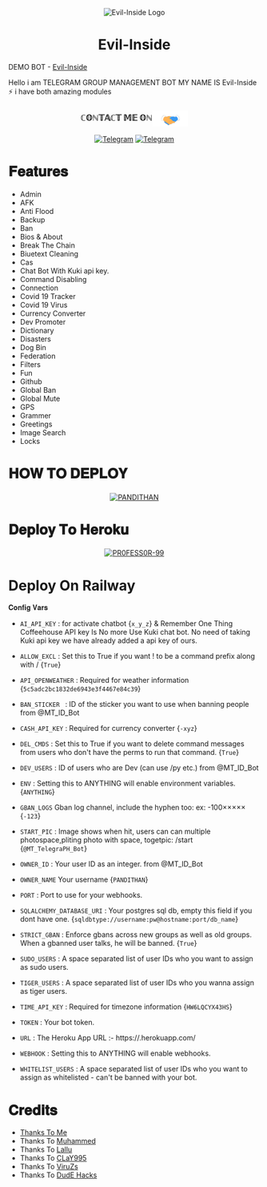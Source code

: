 <p align="center">
  <img src="PANDITHAN/Evil-Inside.jpeg" alt="Evil-Inside Logo">
</p>
<h1 align="center">
  <b>Evil-Inside</b>
</h1>

DEMO BOT - [Evil-Inside](https://telegram.dog/Evil_Inside_robot)
 

Hello i am TELEGRAM GROUP MANAGEMENT BOT MY NAME IS Evil-Inside ⚡ i have both amazing modules

<h3 align="center">ℂ𝕆ℕ𝕋𝔸ℂ𝕋 𝕄𝔼 𝕆ℕ<img align="center" src="https://github.com/PANDITHAN/PANDITHAN/blob/main/assets/Handshake.gif" height="33px" /></h3>
<p align="center">
<a href="https://telegram.dog/PANDITHAN_SIR"><img alt="Telegram" src="https://img.shields.io/badge/𝙿𝚁𝙾𝙵𝙸𝙻𝙴-2CA5E0?style=for-the-badge&logo=telegram&logoColor=white"/></a>
<a href="https://telegram.dog/M_STER_TECH"><img alt="Telegram" src="https://img.shields.io/badge/𝙲𝙷𝙰𝙽𝙽𝙴𝙻-2CA5E0?style=for-the-badge&logo=telegram&logoColor=white"/></a>
</p>



# 𝐅𝐞𝐚𝐭𝐮𝐫𝐞𝐬
* Admin
* AFK
* Anti Flood
* Backup
* Ban
* Bios & About
* Break The Chain
* Biuetext Cleaning
* Cas
* Chat Bot With Kuki api key. 
* Command Disabling
* Connection
* Covid 19 Tracker
* Covid 19 Virus
* Currency Converter
* Dev Promoter
* Dictionary
* Disasters
* Dog Bin
* Federation
* Filters
* Fun
* Github
* Global Ban
* Global Mute
* GPS
* Grammer
* Greetings
* Image Search
* Locks

# 𝐇𝐎𝐖 𝐓𝐎 𝐃𝐄𝐏𝐋𝐎𝐘 
<p align="center">
<a href="https://youtu.be/Bz8AUvN5bSo"><img <a href="https://github.com/PANDITHAN"><img src="https://github.com/PANDITHAN/VEDIO-BUTTON/blob/main/BUTTON/BUTTON_POWERED_BY-M-STER.png" alt="PANDITHAN" border="0" height="40" width="200" align="center" /></a>
</p>


# 𝐃𝐞𝐩𝐥𝐨𝐲 𝐓𝐨 𝐇𝐞𝐫𝐨𝐤𝐮
<p align="center">
<a href="https://dashboard.heroku.com/new?button-url=https%3A%2F%2Fgithub.com%2Flegendx22%2FGRANDROBOT&template=hhttps://github.com/PANDITHAN/Evil-Inside"><img src="https://github.com/PR0FESS0R-99/Buttons/blob/Professor-99/heroku/herokudeploy-01.svg" alt="PR0FESS0R-99" border="0" height="125" width="200" align="center" /></a>
</p>

# Deploy On Railway
<p align="center'> 
         [![Deploy on Railway](https://railway.app/button.svg)](https://railway.app/new/template?template=https%3A%2F%2Fgithub.com%2Frailwayapp%2Fexamples%2Ftree%2Fmaster%2Fexamples%2Fflask&envs=AI_API_KEY%2CALLOW_EXCL%2CAPI_OPENWEATHER%2CBAN_STICKER%2CCASH_API_KEY%2CDEL_CMDS%2CDEV_USERS%2CENV%2CGBAN_LOGS%2COWNER_ID%2COWNER_NAME%2CPORT%2CSQLALCHEMY_DATABASE_URI%2CSTART_PIC%2CSTRICT_GBAN%2CSUDO_USERS%2CTIGER_USERS%2CTIME_API_KEY%2CTOKEN%2CWEBHOOK%2CWHITELIST_USERS&optionalEnvs=BAN_STICKER%2CDEV_USERS%2CPORT%2CSUDO_USERS%2CTIGER_USERS%2CWEBHOOK%2CWHITELIST_USERS&AI_API_KEYDesc=for+activate+chatbot&ALLOW_EXCLDesc=Set+this+to+True+if+you+want+%21+to+be+a+command+prefix+along+with+%2F&API_OPENWEATHERDesc=Required+for+weather+information+Watch+Video+%28check+out+Redme.md%29&BAN_STICKERDesc=ID+of+the+sticker+you+want+to+use+when+banning+people.+Watch+Video+%28check+out+Redme.md%29&CASH_API_KEYDesc=Required+for+currency+converter&DEL_CMDSDesc=Set+this+to+True+if+you+want+to+delete+command+messages+from+users+who+don%27t+have+the+perms+to+run+that+command.&DEV_USERSDesc=ID+of+users+who+are+Dev+%28can+use+%2Fpy+etc.%29&ENVDesc=Setting+this+to+ANYTHING+will+enable+environment+variables.&GBAN_LOGSDesc=Gban+log+channel%2C+include+the+hyphen+too%3A+ex%3A+-123456&OWNER_IDDesc=Your+user+ID+as+an+integer.&OWNER_NAMEDesc=Your+username&PORTDesc=Port+to+use+for+your+webhooks.&SQLALCHEMY_DATABASE_URIDesc=Your+postgres+sql+db%2C+empty+this+field+if+you+dont+have+one.+Watch+Video+%28check+out+Redme.md%29&START_PICDesc=Image+shows+when+hit%2C+users+can+can+multiple+photospace%2Cpliting+photo+with+space%2C+togetpic%3A+%2Fstart+%40MT_TelegraPH_Bot&STRICT_GBANDesc=Enforce+gbans+across+new+groups+as+well+as+old+groups.+When+a+gbanned+user+talks%2C+he+will+be+banned.&SUDO_USERSDesc=A+space+separated+list+of+user+IDs+who+you+want+to+assign+as+sudo+users.&TIGER_USERSDesc=A+space+separated+list+of+user+IDs+who+you+wanna+assign+as+tiger+users.&TIME_API_KEYDesc=Required+for+timezone+information+Watch+Video+%28check+out+Redme.md%29&TOKENDesc=Your+bot+token.&WEBHOOKDesc=Setting+this+to+ANYTHING+will+enable+webhooks.&WHITELIST_USERSDesc=A+space+separated+list+of+user+IDs+who+you+want+to+assign+as+whitelisted+-+can%27t+be+banned+with+your+bot.&AI_API_KEYDefault=x_y_z&ALLOW_EXCLDefault=True&API_OPENWEATHERDefault=5c5adc2bc1832de6943e3f4467e84c39&CASH_API_KEYDefault=-xyz&DEL_CMDSDefault=True&STRICT_GBANDefault=True&referralCode=Professor)
          </p>
          
 
# 𝐂𝐨𝐧𝐟𝐢𝐠 𝐕𝐚𝐫𝐬


- `AI_API_KEY` : for activate chatbot {`x_y_z`} & Remember One Thing Coffeehouse API key Is No more Use Kuki chat bot. No need of taking Kuki api key we have already added a api key of ours. 

- `ALLOW_EXCL` : Set this to True if you want ! to be a command prefix along with / {`True`}

- `API_OPENWEATHER` : Required for weather information {`5c5adc2bc1832de6943e3f4467e84c39`}

- `BAN_STICKER ` : ID of the sticker you want to use when banning people from @MT_ID_Bot

- `CASH_API_KEY` : Required for currency converter {`-xyz`}

- `DEL_CMDS` : Set this to True if you want to delete command messages from users who don't have the perms to run that command. {`True`}

- `DEV_USERS` : ID of users who are Dev (can use /py etc.) from @MT_ID_Bot

- `ENV` : Setting this to ANYTHING will enable environment variables. {`ANYTHING`}

- `GBAN_LOGS` Gban log channel, include the hyphen too: ex: -100××××× {`-123`}

- `START_PIC` : Image shows when hit, users can can multiple photospace,pliting photo with space, togetpic: /start {`@MT_TelegraPH_Bot`}

- `OWNER_ID` : Your user ID as an integer. from @MT_ID_Bot

- `OWNER_NAME` Your username {`PANDITHAN`}

- `PORT` : Port to use for your webhooks.

- `SQLALCHEMY_DATABASE_URI` : Your postgres sql db, empty this field if you dont have one. {`sqldbtype://username:pw@hostname:port/db_name`}

- `STRICT_GBAN` : Enforce gbans across new groups as well as old groups. When a gbanned user talks, he will be banned. {`True`}

- `SUDO_USERS` : A space separated list of user IDs who you want to assign as sudo users.

- `TIGER_USERS` : A space separated list of user IDs who you wanna assign as tiger users.

- `TIME_API_KEY` : Required for timezone information {`HW6LQCYX43HS`}

- `TOKEN` : Your bot token.

- `URL` : The Heroku App URL :- https://<appname>.herokuapp.com/

- `WEBHOOK` : Setting this to ANYTHING will enable webhooks.

- `WHITELIST_USERS` : A space separated list of user IDs who you want to assign as whitelisted - can't be banned with your bot.

# 𝐂𝐫𝐞𝐝𝐢𝐭𝐬
- [Thanks To Me ](https://github.com/PANDITHAN)
- Thanks To [Muhammed](https://github.com/PR0FESS0R-99)
- Thanks To [Lallu](https://github.com/Lallu-lallus) 
- Thanks To [CLaY995](https://github.com/CLaY9950) 
- Thanks To [ViruZs](https://github.com/TGExplore) 
- Thanks To [DudE Hacks](https://t.me/DudEhacks105) 


